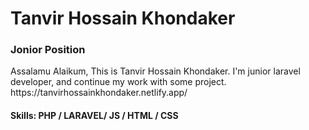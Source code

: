 <h1>Tanvir Hossain Khondaker</h1> 
<h3>Jonior Position</h3>

<p>Assalamu Alaikum, This is Tanvir Hossain Khondaker. I'm junior laravel developer, and continue my work with some project. 
https://tanvirhossainkhondaker.netlify.app/</p>

<h4>Skills: PHP / LARAVEL/ JS / HTML / CSS</h4>

